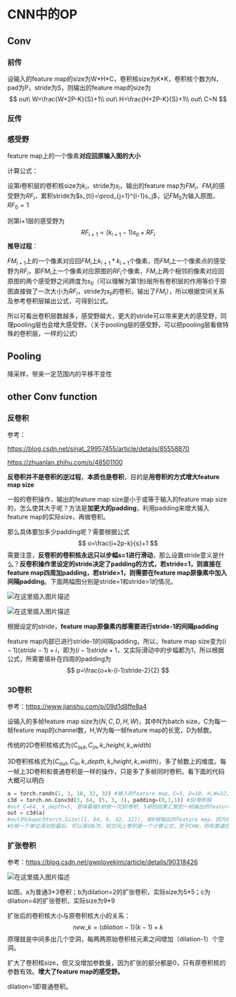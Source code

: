 # CNN中的OP

## Conv

### 前传

设输入的feature map的size为W*H\*C，卷积核size为K\*K，卷积核个数为N，pad为P，stride为S，则输出的feature map的size为
$$
out\ W=\frac{W+2P-K}{S}+1\\
out\ H=\frac{H+2P-K}{S}+1\\
out\ C=N
$$

### 反传

### 感受野

feature map上的一个像素**对应回原输入图的大小**

计算公式：

设第i卷积层的卷积核size为$k_i$，stride为$s _i$，输出的feature map为$FM_i$，$FM_i$的感受野为$RF_i$，累积stride为$s_{ti}=\prod_{j=1}^{i-1}s_j$，记$FM_0$为输入原图，$RF_0=1$

则第i+1层的感受野为
$$
RF_{i+1}=(k_{i+1}-1)s_{ti}+RF_{i}
$$
**推导过程**：

$FM_{i+1}$上的一个像素对应回$FM_i$上$k_{i+1}*k_{i+1}$个像素，而$FM_i$上一个像素点的感受野为$RF_i$，即$FM_i$上一个像素对应原图的$RF_i$个像素，$FM_i$上两个相邻的像素对应回原图的两个感受野之间跨度为$s_{ti}$（可以理解为第1到i层所有卷积层的作用等价于原图直接做了一次大小为$RF_i$，stride为$s_{ti}$的卷积，输出了$FM_i$），所以根据空间关系及参考卷积层输出公式，可得到公式。

所以可看出卷积层数越多，感受野越大，更大的stride可以带来更大的感受野，同理pooling层也会增大感受野。（关于pooling层的感受野，可以把pooling层看做特殊的卷积层，一样的公式）

## Pooling

降采样，带来一定范围内的平移不变性

## other Conv function

### 反卷积

参考：

https://blog.csdn.net/sinat_29957455/article/details/85558870

https://zhuanlan.zhihu.com/p/48501100

**反卷积并不是卷积的逆过程**，**本质也是卷积**，目的是**用卷积的方式增大feature map size**

一般的卷积操作，输出的feature map size是小于或等于输入的feature map size的，怎么使其大于呢？方法是**加更大的padding**，利用padding来增大输入feature map的实际size，再做卷积。

那么具体要加多少padding呢？需要根据公式
$$
o=\frac{i+2p-k}{s}+1
$$
需要注意，**反卷积的卷积核永远只以步幅s=1进行滑动**，那么设置stride意义是什么？**反卷积操作里设定的stride决定了padding的方式，若stride=1，则直接在feature map四周加padding，若stride>1，则需要在feature map原像素中加入间隔padding**。下面两幅图分别是stride=1和stride>1的情况。

![在这里插入图片描述](https://img-blog.csdnimg.cn/20190101215139260.gif)

![在这里插入图片描述](https://img-blog.csdnimg.cn/20190101220640484.gif)

根据设定的stride，**feature map原像素内部需要进行stride-1的间隔padding**

feature map内部已进行stride-1的间隔padding，所以，feature map size变为$(i-1)(stride-1)+i$，即为$(i-1)stride+1$，又实际滑动中的步幅都为1，所以根据公式，所需要填补在四周的padding为
$$
p=\frac{o+k-(i-1)stride-2}{2}
$$

### 3D卷积

参考：https://www.jianshu.com/p/09d1d8ffe8a4

设输入的多帧feature map size为$(N, C, D, H, W)$，其中N为batch size，C为每一帧feature map的channel数，H,W为每一帧feature map的长宽，D为帧数。

传统的2D卷积核格式为$(C_{out},C_{in},k\_height,k\_width)$

3D卷积核格式为$(C_{out},C_{in},k\_depth,k\_height,k\_width)$，多了帧数上的维度。每一帧上3D卷积和普通卷积是一样的操作，只是多了多帧同时卷积。看下面的代码大概可以明白

```python
a = torch.randn(1, 3, 10, 32, 32) #输入的feature map，C=3, D=10, H,W=32,32
c3d = torch.nn.Conv3d(3, 64, (5, 3, 3), padding=(0,1,1)) #3D卷积核
#out_C=64, k_depth=5, 意味着每5帧做一次3D卷积，5帧的结果汇聚到一帧输出的feature map上
out = c3d(a)
#out的shape为torch.Size([1, 64, 6, 32, 32]), 有6帧输出的feature map，因为帧数上没有pad，
#5帧一个单位滑动到最后，可以滑动6次，和空间上卷积是一个计算公式，至于CHW，则和普通空间卷积是一样的。
```

### 扩张卷积

参考：https://blog.csdn.net/gwplovekimi/article/details/90318426

![在这里插入图片描述](https://img-blog.csdnimg.cn/20190816135631922.png?x-oss-process=image/watermark,type_ZmFuZ3poZW5naGVpdGk,shadow_10,text_aHR0cHM6Ly96aGFuZ3h1LmJsb2cuY3Nkbi5uZXQ=,size_16,color_FFFFFF,t_70)

如图，a为普通3\*3卷积；b为dilation=2的扩张卷积，实际size为5\*5；c为dilation=4的扩张卷积，实际size为9\*9

扩张后的卷积核大小与原卷积核大小的关系：
$$
new\_k=(dilation-1)(k-1)+k
$$
原理就是中间多出几个空洞，每两两原始卷积核元素之间增加（dilation-1）个空洞。

扩大了卷积核size，但又没增加参数量，因为扩张的部分都是0，只有原卷积核的参数有效。**增大了feature map的感受野。**

dilation=1即普通卷积。



